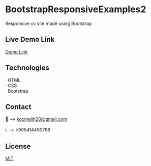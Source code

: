 # BootstrapResponsiveExamples2
 Responsive cv site made using Bootstrap
 
## Live Demo Link
<a href="https://melihkocc.github.io/todolist_proje/">Demo Link</a>

## Technologies
· HTML<br>
· CSS<br>
· Bootstrap

## Contact
📧 --> kocmelih20@gmail.com <br><br>
📞 --> +905414490786

## License
[MIT](https://choosealicense.com/licenses/mit/)
